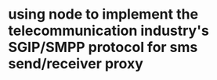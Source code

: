 using node to implement the telecommunication industry's SGIP/SMPP protocol for sms send/receiver proxy
==============
